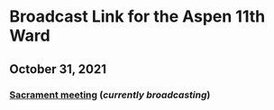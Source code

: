 # Broadcast Link for the Aspen 11th Ward

## October 31, 2021
### [Sacrament meeting](https://www.youtube.com/watch?v=u8pJVJ4lKFQ) (*currently broadcasting*)
